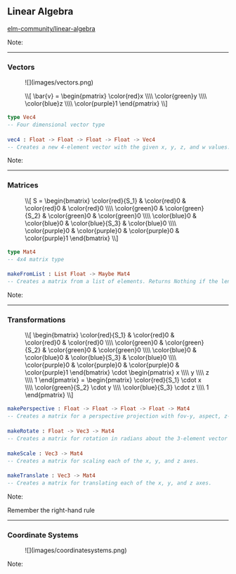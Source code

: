 ## Linear Algebra

[elm-community/linear-algebra](http://package.elm-lang.org/packages/elm-community/linear-algebra/latest)

Note:


---

### Vectors

<div class="group">
    <figure>
    ![](images/vectors.png)
    </figure>
    <figure>
    \\[ \bar{v} = \begin{pmatrix} \color{red}x \\\\ \color{green}y \\\\ \color{blue}z \\\\ \color{purple}1 \end{pmatrix} \\]
    </figure>
</div>

```elm
type Vec4
-- Four dimensional vector type

vec4 : Float -> Float -> Float -> Float -> Vec4
-- Creates a new 4-element vector with the given x, y, z, and w values.
```

Note:


---

### Matrices

<div class="group">
    <figure>
    \\[ S = \begin{bmatrix} \color{red}{S_1} & \color{red}0 & \color{red}0 & \color{red}0 \\\\ \color{green}0 & \color{green}{S_2} & \color{green}0 & \color{green}0 \\\\ \color{blue}0 & \color{blue}0 & \color{blue}{S_3} & \color{blue}0 \\\\ \color{purple}0 & \color{purple}0 & \color{purple}0 & \color{purple}1 \end{bmatrix} \\]
    </figure>
</div>

```elm
type Mat4
-- 4x4 matrix type

makeFromList : List Float -> Maybe Mat4
-- Creates a matrix from a list of elements. Returns Nothing if the length of the list is not exactly 16 (4x4).
```

Note:


---

### Transformations

<div class="group">
    <figure>
    \\[
        \begin{bmatrix}
            \color{red}{S_1} & \color{red}0 & \color{red}0 & \color{red}0 \\\\
            \color{green}0 & \color{green}{S_2} & \color{green}0 & \color{green}0 \\\\
            \color{blue}0 & \color{blue}0 & \color{blue}{S_3} & \color{blue}0 \\\\
            \color{purple}0 & \color{purple}0 & \color{purple}0 & \color{purple}1
        \end{bmatrix}
        \cdot
        \begin{pmatrix} x \\\\ y \\\\ z \\\\ 1 \end{pmatrix}
        =
        \begin{pmatrix}
            \color{red}{S_1} \cdot x \\\\
            \color{green}{S_2} \cdot y \\\\
            \color{blue}{S_3} \cdot z \\\\
            1
        \end{pmatrix}
    \\]
    </figure>
</div>

```elm
makePerspective : Float -> Float -> Float -> Float -> Mat4
-- Creates a matrix for a perspective projection with fov-y, aspect, z-near, z-far

makeRotate : Float -> Vec3 -> Mat4
-- Creates a matrix for rotation in radians about the 3-element vector axis.

makeScale : Vec3 -> Mat4
-- Creates a matrix for scaling each of the x, y, and z axes.

makeTranslate : Vec3 -> Mat4
-- Creates a matrix for translating each of the x, y, and z axes.
```

Note:

Remember the right-hand rule


---

### Coordinate Systems

<figure class="stretch">
![](images/coordinatesystems.png)
</figure>

Note:

